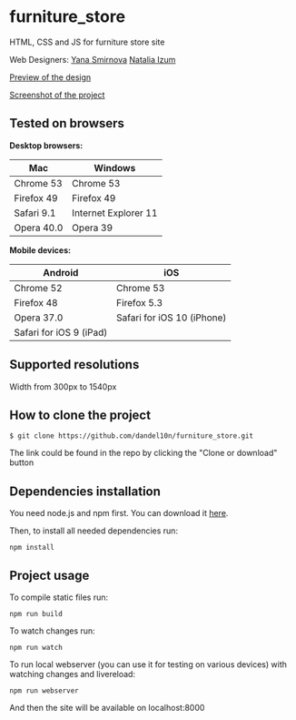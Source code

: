 # furniture_store
HTML, CSS and JS for furniture store site

Web Designers: [Yana Smirnova](https://www.behance.net/JSmirnova)
               [Natalia Izum](https://www.behance.net/natali_izum)

[Preview of the design](https://www.behance.net/gallery/40371563/FREE-store-template)

[Screenshot of the project](preview.png)

## Tested on browsers

**Desktop browsers:**

 Mac  |Windows             |
-------|---------------------|
Chrome 53 | Chrome 53
Firefox 49 | Firefox 49
Safari 9.1 | Internet Explorer 11
Opera	40.0 | Opera 39

**Mobile devices:**

Android|iOS|
--------|----|
Chrome 52 | Chrome 53
Firefox 48 | Firefox 5.3
Opera 37.0 | Safari for iOS 10 (iPhone)
 | Safari for iOS 9 (iPad)


## Supported resolutions

Width from 300px to 1540px

## How to clone the project
```
$ git clone https://github.com/dandel10n/furniture_store.git 
```
The link could be found in the repo by clicking the "Clone or download" button

## Dependencies installation 

You need node.js and npm first. You can download it [here](https://nodejs.org/en/download/).

Then, to install all needed dependencies run:

```
npm install
```

## Project usage

To compile static files run:

```
npm run build
```

To watch changes run:

```
npm run watch
```

To run local webserver (you can use it for testing on various devices) with watching changes and livereload:

```
npm run webserver
```
And then the site will be available on localhost:8000
